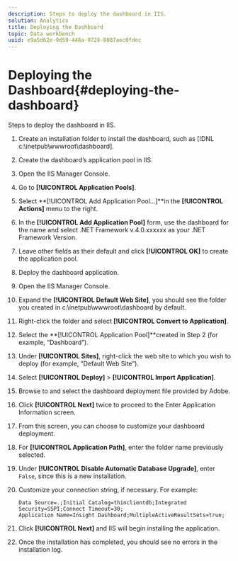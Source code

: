 ```yaml
---
description: Steps to deploy the dashboard in IIS.
solution: Analytics
title: Deploying the Dashboard
topic: Data workbench
uuid: e9a5d62e-9d59-448a-9728-8087aec0fdec
---
```


# Deploying the Dashboard{#deploying-the-dashboard}

Steps to deploy the dashboard in IIS.

1. Create an installation folder to install the dashboard, such as [!DNL c:\inetpub\wwwroot\dashboard].
1. Create the dashboard’s application pool in IIS.
1. Open the IIS Manager Console.
1. Go to **[!UICONTROL Application Pools]**.
1. Select **[!UICONTROL Add Application Pool…]**in the **[!UICONTROL Actions]** menu to the right.
1. In the **[!UICONTROL Add Application Pool]** form, use the dashboard for the name and select .NET Framework v.4.0.xxxxxx as your .NET Framework Version.
1. Leave other fields as their default and click **[!UICONTROL OK]** to create the application pool.
1. Deploy the dashboard application.
1. Open the IIS Manager Console.
1. Expand the **[!UICONTROL Default Web Site]**, you should see the folder you created in c:\inetpub\wwwroot\dashboard by default.
1. Right-click the folder and select **[!UICONTROL Convert to Application]**.
1. Select the **[!UICONTROL Application Pool]**created in Step 2 (for example, “Dashboard”).
1. Under **[!UICONTROL Sites]**, right-click the web site to which you wish to deploy (for example, “Default Web Site”).
1. Select **[!UICONTROL Deploy]** > **[!UICONTROL Import Application]**.
1. Browse to and select the dashboard deployment file provided by Adobe.
1. Click **[!UICONTROL Next]** twice to proceed to the Enter Application Information screen.
1. From this screen, you can choose to customize your dashboard deployment.
1. For **[!UICONTROL Application Path]**, enter the folder name previously selected.
1. Under **[!UICONTROL Disable Automatic Database Upgrade]**, enter `False`, since this is a new installation.
1. Customize your connection string, if necessary. For example:

   ```
   Data Source=.;Initial Catalog=thinclientdb;Integrated Security=SSPI;Connect Timeout=30; 
   Application Name=Insight Dashboard;MultipleActiveResultSets=true;
   ```

1. Click **[!UICONTROL Next]** and IIS will begin installing the application.
1. Once the installation has completed, you should see no errors in the installation log.

